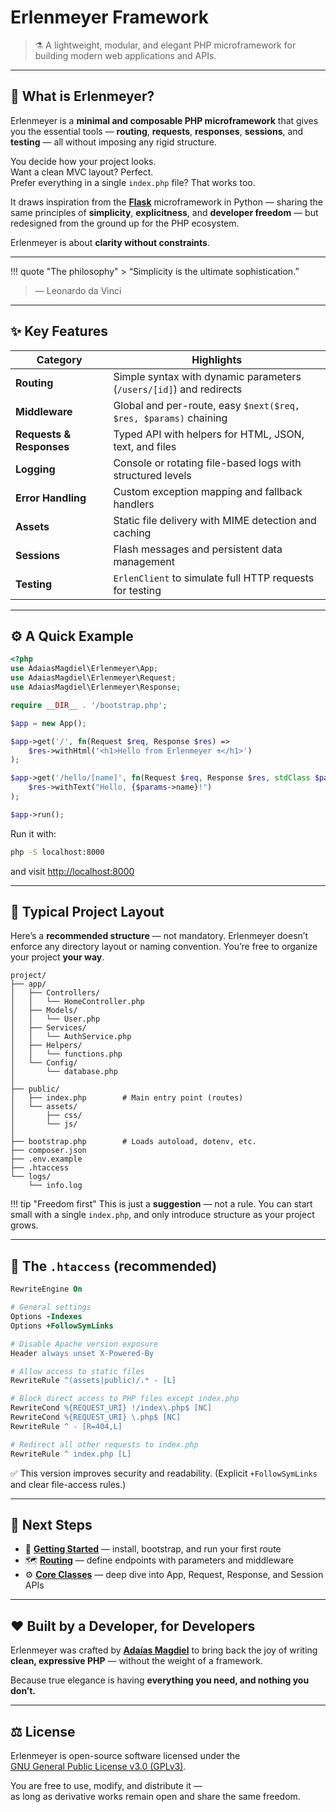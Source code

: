 # Erlenmeyer Framework

> ⚗️ A lightweight, modular, and elegant PHP microframework for building modern web applications and APIs.

---

## 🧠 What is Erlenmeyer?

Erlenmeyer is a **minimal and composable PHP microframework** that gives you the essential tools — **routing**, **requests**, **responses**, **sessions**, and **testing** — all without imposing any rigid structure.

You decide how your project looks.  
Want a clean MVC layout? Perfect.  
Prefer everything in a single `index.php` file? That works too.

It draws inspiration from the **[Flask](https://flask.palletsprojects.com/)** microframework in Python — sharing the same principles of **simplicity**, **explicitness**, and **developer freedom** — but redesigned from the ground up for the PHP ecosystem.

Erlenmeyer is about **clarity without constraints**.

---

!!! quote "The philosophy" > “Simplicity is the ultimate sophistication.”

> — Leonardo da Vinci

---

## ✨ Key Features

| Category                 | Highlights                                                          |
| ------------------------ | ------------------------------------------------------------------- |
| **Routing**              | Simple syntax with dynamic parameters (`/users/[id]`) and redirects |
| **Middleware**           | Global and per-route, easy `$next($req, $res, $params)` chaining    |
| **Requests & Responses** | Typed API with helpers for HTML, JSON, text, and files              |
| **Logging**              | Console or rotating file-based logs with structured levels          |
| **Error Handling**       | Custom exception mapping and fallback handlers                      |
| **Assets**               | Static file delivery with MIME detection and caching                |
| **Sessions**             | Flash messages and persistent data management                       |
| **Testing**              | `ErlenClient` to simulate full HTTP requests for testing            |

---

## ⚙️ A Quick Example

```php
<?php
use AdaiasMagdiel\Erlenmeyer\App;
use AdaiasMagdiel\Erlenmeyer\Request;
use AdaiasMagdiel\Erlenmeyer\Response;

require __DIR__ . '/bootstrap.php';

$app = new App();

$app->get('/', fn(Request $req, Response $res) =>
    $res->withHtml('<h1>Hello from Erlenmeyer ⚗️</h1>')
);

$app->get('/hello/[name]', fn(Request $req, Response $res, stdClass $params) =>
    $res->withText("Hello, {$params->name}!")
);

$app->run();
```

Run it with:

```bash
php -S localhost:8000
```

and visit [http://localhost:8000](http://localhost:8000)

---

## 🧩 Typical Project Layout

Here’s a **recommended structure** — not mandatory.
Erlenmeyer doesn’t enforce any directory layout or naming convention.
You’re free to organize your project **your way**.

```
project/
├── app/
│   ├── Controllers/
│   │   └── HomeController.php
│   ├── Models/
│   │   └── User.php
│   ├── Services/
│   │   └── AuthService.php
│   ├── Helpers/
│   │   └── functions.php
│   └── Config/
│       └── database.php
│
├── public/
│   ├── index.php        # Main entry point (routes)
│   └── assets/
│       ├── css/
│       └── js/
│
├── bootstrap.php        # Loads autoload, dotenv, etc.
├── composer.json
├── .env.example
├── .htaccess
└── logs/
    └── info.log
```

!!! tip "Freedom first"
This is just a **suggestion** — not a rule.
You can start small with a single `index.php`,
and only introduce structure as your project grows.

---

## 🔧 The `.htaccess` (recommended)

```apache
RewriteEngine On

# General settings
Options -Indexes
Options +FollowSymLinks

# Disable Apache version exposure
Header always unset X-Powered-By

# Allow access to static files
RewriteRule ^(assets|public)/.* - [L]

# Block direct access to PHP files except index.php
RewriteCond %{REQUEST_URI} !/index\.php$ [NC]
RewriteCond %{REQUEST_URI} \.php$ [NC]
RewriteRule ^ - [R=404,L]

# Redirect all other requests to index.php
RewriteRule ^ index.php [L]
```

✅ This version improves security and readability.
(Explicit `+FollowSymLinks` and clear file-access rules.)

---

## 🚀 Next Steps

- :rocket: **[Getting Started](getting-started.md)** — install, bootstrap, and run your first route
- :world_map: **[Routing](reference/App.md)** — define endpoints with parameters and middleware
- :gear: **[Core Classes](reference/App.md)** — deep dive into App, Request, Response, and Session APIs

---

## ❤️ Built by a Developer, for Developers

Erlenmeyer was crafted by **[Adaías Magdiel](https://github.com/AdaiasMagdiel)**
to bring back the joy of writing **clean, expressive PHP** — without the weight of a framework.

Because true elegance is having **everything you need, and nothing you don’t.**

---

## ⚖️ License

Erlenmeyer is open-source software licensed under the  
[GNU General Public License v3.0 (GPLv3)](https://www.gnu.org/licenses/gpl-3.0.html).

You are free to use, modify, and distribute it —  
as long as derivative works remain open and share the same freedom.
